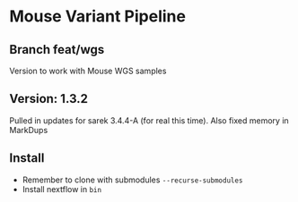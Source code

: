 # Mouse Variant Pipeline

## Branch feat/wgs

Version to work with Mouse WGS samples

## Version: 1.3.2

Pulled in updates for sarek 3.4.4-A (for real this time). Also fixed memory in MarkDups

## Install

- Remember to clone with submodules `--recurse-submodules` 
- Install nextflow in `bin`

